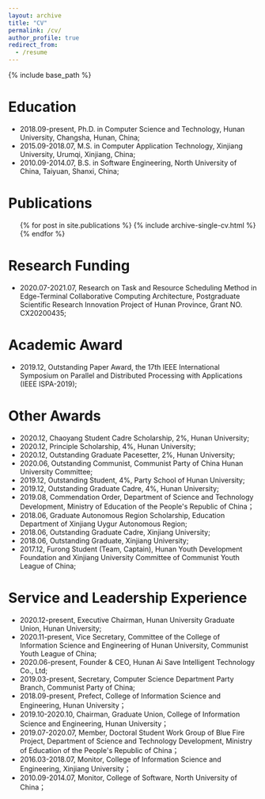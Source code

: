 ```yaml
---
layout: archive
title: "CV"
permalink: /cv/
author_profile: true
redirect_from:
  - /resume
---
```


{% include base_path %}

Education
======
* 2018.09-present, Ph.D. in Computer Science and Technology, Hunan University, Changsha, Hunan, China;
* 2015.09-2018.07, M.S. in Computer Application Technology, Xinjiang University, Urumqi, Xinjiang, China;
* 2010.09-2014.07, B.S. in Software Engineering, North University of China, Taiyuan, Shanxi, China;

Publications
======
  <ul>{% for post in site.publications %}
    {% include archive-single-cv.html %}
  {% endfor %}</ul>

<!--
Talks
======
   <ul>{% for post in site.talks %}
     {% include archive-single-talk-cv.html %}
   {% endfor %}</ul>
-->

<!--
Teaching
======
  <ul>{% for post in site.teaching %}
    {% include archive-single-cv.html %}
  {% endfor %}</ul>
-->

Research Funding
======
* 2020.07-2021.07, Research on Task and Resource Scheduling Method in Edge-Terminal Collaborative Computing Architecture, Postgraduate Scientific Research Innovation Project of Hunan Province, Grant NO. CX20200435;

Academic Award
======
* 2019.12, Outstanding Paper Award, the 17th IEEE International Symposium on Parallel and Distributed Processing with Applications (IEEE ISPA-2019);

Other Awards
======
* 2020.12, Chaoyang Student Cadre Scholarship, 2%, Hunan University;
* 2020.12, Principle Scholarship, 4%, Hunan University;
* 2020.12, Outstanding Graduate Pacesetter, 2%, Hunan University;
* 2020.06, Outstanding Communist, Communist Party of China Hunan University Committee;
* 2019.12, Outstanding Student, 4%, Party School of Hunan University;
* 2019.12, Outstanding Graduate Cadre, 4%, Hunan University;
* 2019.08, Commendation Order, Department of Science and Technology Development, Ministry of Education of the People's Republic of China；
* 2018.06, Graduate Autonomous Region Scholarship, Education Department of Xinjiang Uygur Autonomous Region;
* 2018.06, Outstanding Graduate Cadre, Xinjiang University;
* 2018.06, Outstanding Graduate, Xinjiang University;
* 2017.12, Furong Student (Team, Captain), Hunan Youth Development Foundation and Xinjiang University Committee of Communist Youth League of China;

Service and Leadership Experience
======
* 2020.12-present, Executive Chairman, Hunan University Graduate Union, Hunan University;
* 2020.11-present, Vice Secretary, Committee of the College of Information Science and Engineering of Hunan University, Communist Youth League of China;
* 2020.06-present, Founder & CEO, Hunan Ai Save Intelligent Technology Co., Ltd;
* 2019.03-present, Secretary, Computer Science Department Party Branch, Communist Party of China;
* 2018.09-present, Prefect, College of Information Science and Engineering, Hunan University；
* 2019.10-2020.10, Chairman, Graduate Union, College of Information Science and Engineering, Hunan University；
* 2019.07-2020.07, Member, Doctoral Student Work Group of Blue Fire Project, Department of Science and Technology Development, Ministry of Education of the People's Republic of China；
* 2016.03-2018.07, Monitor, College of Information Science and Engineering, Xinjiang University；
* 2010.09-2014.07, Monitor, College of Software, North University of China；

